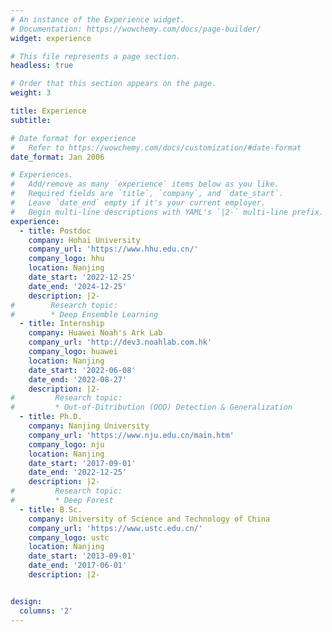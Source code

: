 ```yaml
---
# An instance of the Experience widget.
# Documentation: https://wowchemy.com/docs/page-builder/
widget: experience

# This file represents a page section.
headless: true

# Order that this section appears on the page.
weight: 3

title: Experience
subtitle:

# Date format for experience
#   Refer to https://wowchemy.com/docs/customization/#date-format
date_format: Jan 2006

# Experiences.
#   Add/remove as many `experience` items below as you like.
#   Required fields are `title`, `company`, and `date_start`.
#   Leave `date_end` empty if it's your current employer.
#   Begin multi-line descriptions with YAML's `|2-` multi-line prefix.
experience:
  - title: Postdoc
    company: Hohai University
    company_url: 'https://www.hhu.edu.cn/'
    company_logo: hhu
    location: Nanjing
    date_start: '2022-12-25'
    date_end: '2024-12-25'
    description: |2-
#        Research topic: 
#        * Deep Ensemble Learning
  - title: Internship
    company: Huawei Noah's Ark Lab
    company_url: 'http://dev3.noahlab.com.hk'
    company_logo: huawei
    location: Nanjing
    date_start: '2022-06-08'
    date_end: '2022-08-27'
    description: |2-
#         Research topic: 
#         * Out-of-Ditribution (OOD) Detection & Generalization
  - title: Ph.D.
    company: Nanjing University
    company_url: 'https://www.nju.edu.cn/main.htm'
    company_logo: nju
    location: Nanjing
    date_start: '2017-09-01'
    date_end: '2022-12-25'
    description: |2-
#         Research topic: 
#         * Deep Forest
  - title: B.Sc.
    company: University of Science and Technology of China
    company_url: 'https://www.ustc.edu.cn/'
    company_logo: ustc
    location: Nanjing
    date_start: '2013-09-01'
    date_end: '2017-06-01'
    description: |2-


design:
  columns: '2'
---
```

